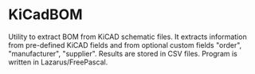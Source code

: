 # KiCadBOM
Utility to extract BOM from KiCAD schematic files. It extracts information from pre-defined KiCAD fields and from optional custom fields "order", "manufacturer", "supplier". Results are stored in CSV files. Program is written in Lazarus/FreePascal. 

